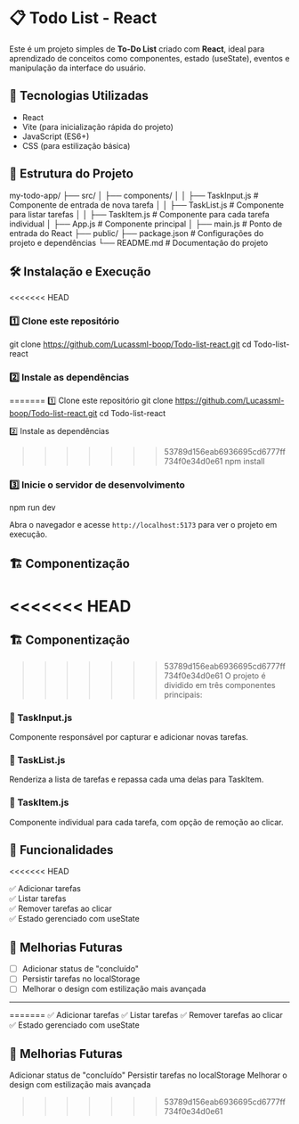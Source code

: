 # 📋 Todo List - React

Este é um projeto simples de **To-Do List** criado com **React**, ideal para aprendizado de conceitos como componentes, estado (useState), eventos e manipulação da interface do usuário.

## 🚀 Tecnologias Utilizadas

- React
- Vite (para inicialização rápida do projeto)
- JavaScript (ES6+)
- CSS (para estilização básica)

## 📂 Estrutura do Projeto

my-todo-app/
├── src/
│   ├── components/
│   │   ├── TaskInput.js  # Componente de entrada de nova tarefa
│   │   ├── TaskList.js   # Componente para listar tarefas
│   │   ├── TaskItem.js   # Componente para cada tarefa individual
│   ├── App.js            # Componente principal
│   ├── main.js           # Ponto de entrada do React
├── public/
├── package.json           # Configurações do projeto e dependências
└── README.md              # Documentação do projeto

## 🛠️ Instalação e Execução
<<<<<<< HEAD

### 1️⃣ Clone este repositório

git clone https://github.com/Lucassml-boop/Todo-list-react.git
cd Todo-list-react

### 2️⃣ Instale as dependências

=======
1️⃣ Clone este repositório
git clone https://github.com/Lucassml-boop/Todo-list-react.git
cd Todo-list-react

2️⃣ Instale as dependências
>>>>>>> 53789d156eab6936695cd6777ff734f0e34d0e61
npm install

### 3️⃣ Inicie o servidor de desenvolvimento

npm run dev

Abra o navegador e acesse `http://localhost:5173` para ver o projeto em execução.

## 🏗️ Componentização

<<<<<<< HEAD
=======
## 🏗️ Componentização
>>>>>>> 53789d156eab6936695cd6777ff734f0e34d0e61
O projeto é dividido em três componentes principais:

### 🔹 TaskInput.js

Componente responsável por capturar e adicionar novas tarefas.

### 🔹 TaskList.js

Renderiza a lista de tarefas e repassa cada uma delas para TaskItem.

### 🔹 TaskItem.js

Componente individual para cada tarefa, com opção de remoção ao clicar.

## 📌 Funcionalidades
<<<<<<< HEAD

✅ Adicionar tarefas  
✅ Listar tarefas  
✅ Remover tarefas ao clicar  
✅ Estado gerenciado com useState

## 📌 Melhorias Futuras

- [ ] Adicionar status de "concluído"  
- [ ] Persistir tarefas no localStorage  
- [ ] Melhorar o design com estilização mais avançada  

---
=======
✅ Adicionar tarefas
✅ Listar tarefas
✅ Remover tarefas ao clicar
✅ Estado gerenciado com useState

## 📌 Melhorias Futuras
 Adicionar status de "concluído"
 Persistir tarefas no localStorage
 Melhorar o design com estilização mais avançada
>>>>>>> 53789d156eab6936695cd6777ff734f0e34d0e61
